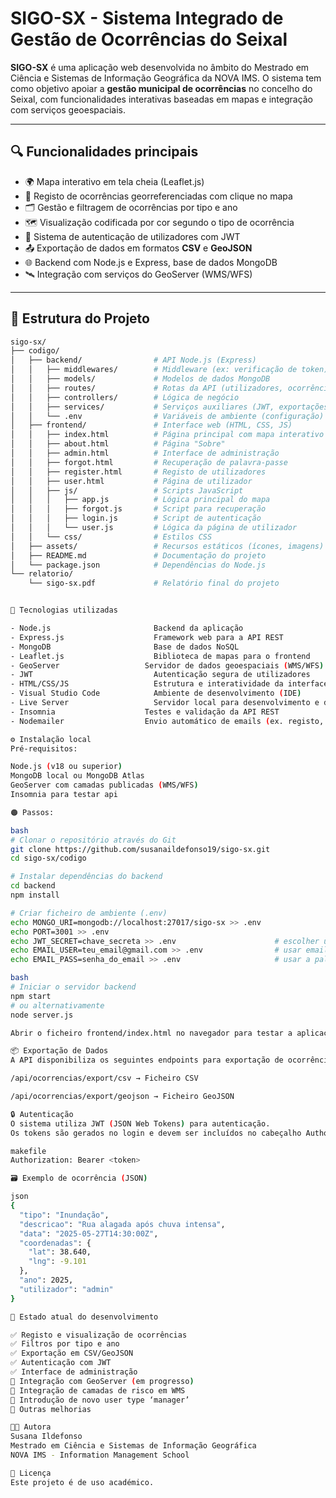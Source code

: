 # SIGO-SX - Sistema Integrado de Gestão de Ocorrências do Seixal

**SIGO-SX** é uma aplicação web desenvolvida no âmbito do Mestrado em Ciência e Sistemas de Informação Geográfica da NOVA IMS. O sistema tem como objetivo apoiar a **gestão municipal de ocorrências** no concelho do Seixal, com funcionalidades interativas baseadas em mapas e integração com serviços geoespaciais.

---

## 🔍 Funcionalidades principais

- 🌍 Mapa interativo em tela cheia (Leaflet.js)
- 📌 Registo de ocorrências georreferenciadas com clique no mapa
- 🗂️ Gestão e filtragem de ocorrências por tipo e ano
- 🗺️ Visualização codificada por cor segundo o tipo de ocorrência
- 🔐 Sistema de autenticação de utilizadores com JWT
- 📤 Exportação de dados em formatos **CSV** e **GeoJSON**
- 🌐 Backend com Node.js e Express, base de dados MongoDB
- 🛰️ Integração com serviços do GeoServer (WMS/WFS)

---

## 🧱 Estrutura do Projeto

```bash
sigo-sx/
├── codigo/
│   ├── backend/                # API Node.js (Express)
│   │   ├── middlewares/        # Middleware (ex: verificação de token)
│   │   ├── models/             # Modelos de dados MongoDB
│   │   ├── routes/             # Rotas da API (utilizadores, ocorrências)
│   │   ├── controllers/        # Lógica de negócio
│   │   ├── services/           # Serviços auxiliares (JWT, exportações, etc.)
│   │   └── .env                # Variáveis de ambiente (configuração)
│   ├── frontend/               # Interface web (HTML, CSS, JS)
│   │   ├── index.html          # Página principal com mapa interativo
│   │   ├── about.html          # Página "Sobre"
│   │   ├── admin.html          # Interface de administração
│   │   ├── forgot.html         # Recuperação de palavra-passe
│   │   ├── register.html       # Registo de utilizadores
│   │   ├── user.html           # Página de utilizador
│   │   ├── js/                 # Scripts JavaScript
│   │   │   ├── app.js          # Lógica principal do mapa
│   │   │   ├── forgot.js       # Script para recuperação
│   │   │   ├── login.js        # Script de autenticação
│   │   │   └── user.js         # Lógica da página de utilizador
│   │   └── css/                # Estilos CSS
│   ├── assets/                 # Recursos estáticos (ícones, imagens)
│   ├── README.md               # Documentação do projeto
│   └── package.json            # Dependências do Node.js
└── relatorio/
    └── sigo-sx.pdf             # Relatório final do projeto


🚀 Tecnologias utilizadas

- Node.js	                    Backend da aplicação
- Express.js	                Framework web para a API REST
- MongoDB	                    Base de dados NoSQL
- Leaflet.js	                Biblioteca de mapas para o frontend
- GeoServer	                  Servidor de dados geoespaciais (WMS/WFS)
- JWT	                        Autenticação segura de utilizadores
- HTML/CSS/JS	                Estrutura e interatividade da interface
- Visual Studio Code	        Ambiente de desenvolvimento (IDE)
- Live Server	                Servidor local para desenvolvimento e debug
- Insomnia                    Testes e validação da API REST
- Nodemailer                  Envio automático de emails (ex. registo, recuperação de conta)

⚙️ Instalação local
Pré-requisitos:

Node.js (v18 ou superior)
MongoDB local ou MongoDB Atlas
GeoServer com camadas publicadas (WMS/WFS)
Insomnia para testar api

🟠 Passos:

bash
# Clonar o repositório através do Git
git clone https://github.com/susanaildefonso19/sigo-sx.git
cd sigo-sx/codigo

# Instalar dependências do backend
cd backend
npm install

# Criar ficheiro de ambiente (.env)
echo MONGO_URI=mongodb://localhost:27017/sigo-sx >> .env
echo PORT=3001 >> .env
echo JWT_SECRET=chave_secreta >> .env                      # escolher uma chave secreta
echo EMAIL_USER=teu_email@gmail.com >> .env                # usar email da google, preferencialmente
echo EMAIL_PASS=senha_do_email >> .env                     # usar a palavra-passe para apps do google (NÃO USAR palavra-passe pessoal)

bash
# Iniciar o servidor backend
npm start
# ou alternativamente
node server.js

Abrir o ficheiro frontend/index.html no navegador para testar a aplicação.

📦 Exportação de Dados
A API disponibiliza os seguintes endpoints para exportação de ocorrências:

/api/ocorrencias/export/csv → Ficheiro CSV

/api/ocorrencias/export/geojson → Ficheiro GeoJSON

🔒 Autenticação
O sistema utiliza JWT (JSON Web Tokens) para autenticação.
Os tokens são gerados no login e devem ser incluídos no cabeçalho Authorization das requisições autenticadas:

makefile
Authorization: Bearer <token>

🗃️ Exemplo de ocorrência (JSON)

json
{
  "tipo": "Inundação",
  "descricao": "Rua alagada após chuva intensa",
  "data": "2025-05-27T14:30:00Z",
  "coordenadas": {
    "lat": 38.640,
    "lng": -9.101
  },
  "ano": 2025,
  "utilizador": "admin"
}

🧪 Estado atual do desenvolvimento

✅ Registo e visualização de ocorrências
✅ Filtros por tipo e ano
✅ Exportação em CSV/GeoJSON
✅ Autenticação com JWT
✅ Interface de administração
🔄 Integração com GeoServer (em progresso)
🔄 Integração de camadas de risco em WMS 
🔄 Introdução de novo user type ‘manager’
🔄 Outras melhorias

👩‍💻 Autora
Susana Ildefonso
Mestrado em Ciência e Sistemas de Informação Geográfica
NOVA IMS - Information Management School

📄 Licença
Este projeto é de uso académico.

